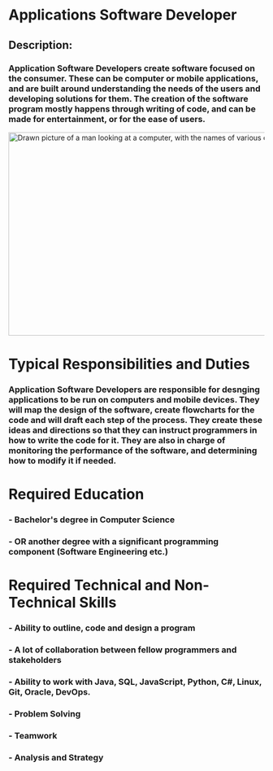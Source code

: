 # Applications Software Developer
## Description: 
### Application Software Developers create software focused on the consumer. These can be computer or mobile applications, and are built around understanding the needs of the users and developing solutions for them. The creation of the software program mostly happens through writing of code, and can be made for entertainment, or for the ease of users.

<img src="https://d3kqdc25i4tl0t.cloudfront.net/articles/content/543_378726_tech.hero.jpg" alt="Drawn picture of a man looking at a computer, with the names of various coding languages in the air" width="700" height="400">

# Typical Responsibilities and Duties

### Application Software Developers are responsible for desnging applications to be run on computers and mobile devices. They will map the design of the software, create flowcharts for the code and will draft each step of the process. They create these ideas and directions so that they can instruct programmers in how to write the code for it. They are also in charge of monitoring the performance of the software, and determining how to modify it if needed.

#
# Required Education
### - Bachelor's degree in Computer Science
### - OR another degree with a significant programming component (Software Engineering etc.)

#
# Required Technical and Non-Technical Skills
### - Ability to outline, code and design a program
### - A lot of collaboration between fellow programmers and stakeholders
### - Ability to work with Java, SQL, JavaScript, Python, C#, Linux, Git, Oracle, DevOps.
### - Problem Solving
### - Teamwork
### - Analysis and Strategy